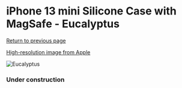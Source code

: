 # iPhone 13 mini Silicone Case with MagSafe - Eucalyptus

[Return to previous page](/iphone_13)

[High-resolution image from Apple](https://store.storeimages.cdn-apple.com/8756/as-images.apple.com/is/MN5Y3?wid=4500&hei=4500&fmt=png)

<div style="width: 384px"><img src="/everypreview/MN5Y3.png" alt="Eucalyptus"></div>

### Under construction
